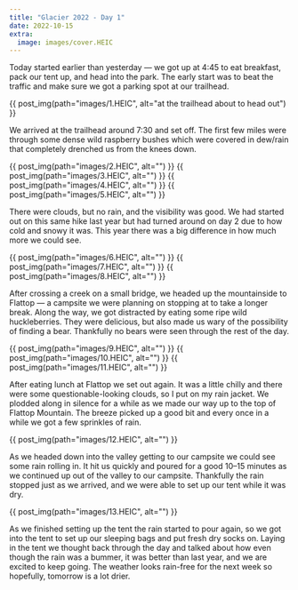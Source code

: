 ```yaml
---
title: "Glacier 2022 - Day 1"
date: 2022-10-15
extra:
  image: images/cover.HEIC
---
```


Today started earlier than yesterday — we got up at 4:45 to eat breakfast, pack our tent up, and head into the park. The early start was to beat the traffic and make sure we got a parking spot at our trailhead.

{{ post_img(path="images/1.HEIC", alt="at the trailhead about to head out") }}

We arrived at the trailhead around 7:30 and set off. The first few miles were through some dense wild raspberry bushes which were covered in dew/rain that completely drenched us from the knees down.

{{ post_img(path="images/2.HEIC", alt="") }}
{{ post_img(path="images/3.HEIC", alt="") }}
{{ post_img(path="images/4.HEIC", alt="") }}
{{ post_img(path="images/5.HEIC", alt="") }}

There were clouds, but no rain, and the visibility was good. We had started out on this same hike last year but had turned around on day 2 due to how cold and snowy it was. This year there was a big difference in how much more we could see.

{{ post_img(path="images/6.HEIC", alt="") }}
{{ post_img(path="images/7.HEIC", alt="") }}
{{ post_img(path="images/8.HEIC", alt="") }}

After crossing a creek on a small bridge, we headed up the mountainside to Flattop — a campsite we were planning on stopping at to take a longer break. Along the way, we got distracted by eating some ripe wild huckleberries. They were delicious, but also made us wary of the possibility of finding a bear. Thankfully no bears were seen through the rest of the day.

{{ post_img(path="images/9.HEIC", alt="") }}
{{ post_img(path="images/10.HEIC", alt="") }}
{{ post_img(path="images/11.HEIC", alt="") }}

After eating lunch at Flattop we set out again. It was a little chilly and there were some questionable-looking clouds, so I put on my rain jacket. We plodded along in silence for a while as we made our way up to the top of Flattop Mountain. The breeze picked up a good bit and every once in a while we got a few sprinkles of rain.

{{ post_img(path="images/12.HEIC", alt="") }}

As we headed down into the valley getting to our campsite we could see some rain rolling in. It hit us quickly and poured for a good 10–15 minutes as we continued up out of the valley to our campsite. Thankfully the rain stopped just as we arrived, and we were able to set up our tent while it was dry.

{{ post_img(path="images/13.HEIC", alt="") }}

As we finished setting up the tent the rain started to pour again, so we got into the tent to set up our sleeping bags and put fresh dry socks on. Laying in the tent we thought back through the day and talked about how even though the rain was a bummer, it was better than last year, and we are excited to keep going. The weather looks rain-free for the next week so hopefully, tomorrow is a lot drier.
